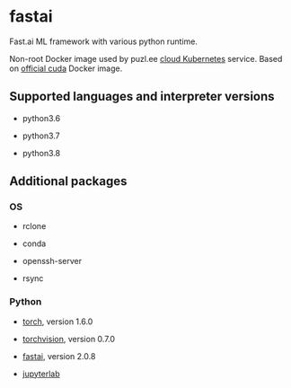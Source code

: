 # fastai

Fast.ai ML framework with various python runtime.

Non-root Docker image used by puzl.ee [cloud Kubernetes](https://puzl.ee) service. Based on [official cuda](https://hub.docker.com/r/nvidia/cuda) Docker image.

## Supported languages and interpreter versions

- python3.6

- python3.7

- python3.8

## Additional packages
### OS

- rclone

- conda

- openssh-server

- rsync

### Python

- [torch](https://pypi.org/project/torch/), version 1.6.0

- [torchvision](https://pypi.org/project/torchvision/), version 0.7.0

- [fastai](https://pypi.org/project/fastai/), version 2.0.8

- [jupyterlab](https://pypi.org/project/jupyterlab/)

